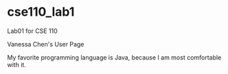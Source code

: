# cse110_lab1
Lab01 for CSE 110

Vanessa Chen's User Page

My favorite programming language is Java, because I am most comfortable with it.